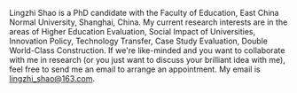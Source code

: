 Lingzhi Shao is a PhD candidate with the Faculty of Education, East China Normal University, Shanghai, China.
My current research interests are in the areas of Higher Education Evaluation, Social Impact of Universities, Innovation Policy, Technology Transfer, Case Study Evaluation, Double World-Class Construction.
If we're like-minded and you want to collaborate with me in research (or you just want to discuss your brilliant idea with me), feel free to send me an email to arrange an appointment. 
My email is lingzhi_shao@163.com.




